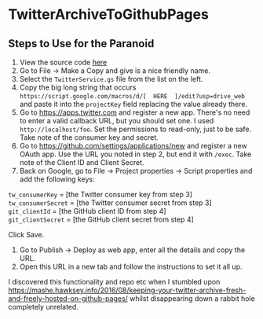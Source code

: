 # TwitterArchiveToGithubPages

## Steps to Use for the Paranoid

1. View the source code [here](https://script.google.com/d/1E3MlTiAgsjVHdSExaYoOCd0-WEXwKAJGpB8Pjd8ReALs2JxN0aGVtST7/edit?usp=drive_web)
1. Go to File -> Make a Copy and give is a nice friendly name.
1. Select the `TwitterService.gs` file from the list on the left.
1. Copy the big long string that occurs `https://script.google.com/macros/d/[  HERE  ]/edit?usp=drive_web` and paste it into the `projectKey` field replacing the value already there.
1. Go to https://apps.twitter.com and register a new app. There's no need to enter a valid callback URL, but you should set one. I used `http://localhost/foo`. Set the permissions to read-only, just to be safe. Take note of the consumer key and secret.
1. Go to https://github.com/settings/applications/new and register a new OAuth app. Use the URL you noted in step 2, but end it with `/exec`. Take note of the Client ID and Client Secret.
1. Back on Google, go to File -> Project properties -> Script properties and add the following keys:

  `tw_consumerKey` = [the Twitter consumer key from step 3]  
  `tw_consumerSecret` = [the Twitter consumer secret from step 3]  
  `git_clientId` = [the GitHub client ID from step 4]  
  `git_clientSecret` = [the GitHub client secret from step 4]
  
  Click Save.
1. Go to Publish -> Deploy as web app, enter all the details and copy the URL.
1. Open this URL in a new tab and follow the instructions to set it all up.

I discovered this functionality and repo etc when I stumbled upon https://mashe.hawksey.info/2016/08/keeping-your-twitter-archive-fresh-and-freely-hosted-on-github-pages/ whilst disappearing down a rabbit hole completely unrelated.
